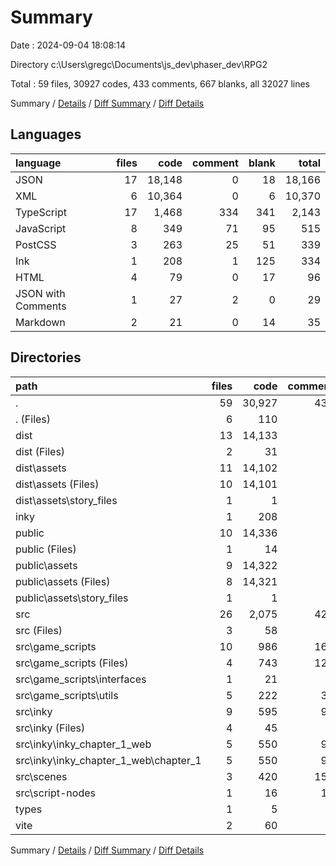 # Summary

Date : 2024-09-04 18:08:14

Directory c:\\Users\\gregc\\Documents\\js_dev\\phaser_dev\\RPG2

Total : 59 files,  30927 codes, 433 comments, 667 blanks, all 32027 lines

Summary / [Details](details.md) / [Diff Summary](diff.md) / [Diff Details](diff-details.md)

## Languages
| language | files | code | comment | blank | total |
| :--- | ---: | ---: | ---: | ---: | ---: |
| JSON | 17 | 18,148 | 0 | 18 | 18,166 |
| XML | 6 | 10,364 | 0 | 6 | 10,370 |
| TypeScript | 17 | 1,468 | 334 | 341 | 2,143 |
| JavaScript | 8 | 349 | 71 | 95 | 515 |
| PostCSS | 3 | 263 | 25 | 51 | 339 |
| Ink | 1 | 208 | 1 | 125 | 334 |
| HTML | 4 | 79 | 0 | 17 | 96 |
| JSON with Comments | 1 | 27 | 2 | 0 | 29 |
| Markdown | 2 | 21 | 0 | 14 | 35 |

## Directories
| path | files | code | comment | blank | total |
| :--- | ---: | ---: | ---: | ---: | ---: |
| . | 59 | 30,927 | 433 | 667 | 32,027 |
| . (Files) | 6 | 110 | 2 | 17 | 129 |
| dist | 13 | 14,133 | 0 | 17 | 14,150 |
| dist (Files) | 2 | 31 | 0 | 4 | 35 |
| dist\\assets | 11 | 14,102 | 0 | 13 | 14,115 |
| dist\\assets (Files) | 10 | 14,101 | 0 | 13 | 14,114 |
| dist\\assets\\story_files | 1 | 1 | 0 | 0 | 1 |
| inky | 1 | 208 | 1 | 125 | 334 |
| public | 10 | 14,336 | 0 | 13 | 14,349 |
| public (Files) | 1 | 14 | 0 | 2 | 16 |
| public\\assets | 9 | 14,322 | 0 | 11 | 14,333 |
| public\\assets (Files) | 8 | 14,321 | 0 | 11 | 14,332 |
| public\\assets\\story_files | 1 | 1 | 0 | 0 | 1 |
| src | 26 | 2,075 | 428 | 488 | 2,991 |
| src (Files) | 3 | 58 | 1 | 10 | 69 |
| src\\game_scripts | 10 | 986 | 165 | 175 | 1,326 |
| src\\game_scripts (Files) | 4 | 743 | 126 | 129 | 998 |
| src\\game_scripts\\interfaces | 1 | 21 | 1 | 2 | 24 |
| src\\game_scripts\\utils | 5 | 222 | 38 | 44 | 304 |
| src\\inky | 9 | 595 | 96 | 145 | 836 |
| src\\inky (Files) | 4 | 45 | 0 | 1 | 46 |
| src\\inky\\inky_chapter_1_web | 5 | 550 | 96 | 144 | 790 |
| src\\inky\\inky_chapter_1_web\\chapter_1 | 5 | 550 | 96 | 144 | 790 |
| src\\scenes | 3 | 420 | 155 | 141 | 716 |
| src\\script-nodes | 1 | 16 | 11 | 17 | 44 |
| types | 1 | 5 | 2 | 1 | 8 |
| vite | 2 | 60 | 0 | 6 | 66 |

Summary / [Details](details.md) / [Diff Summary](diff.md) / [Diff Details](diff-details.md)